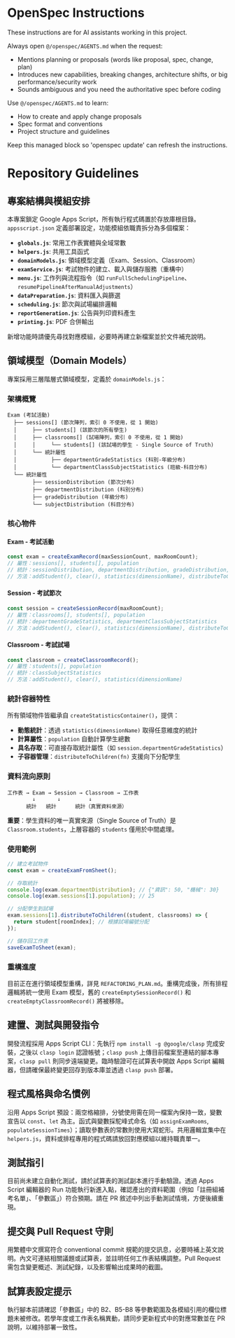 <!-- OPENSPEC:START -->
# OpenSpec Instructions

These instructions are for AI assistants working in this project.

Always open `@/openspec/AGENTS.md` when the request:
- Mentions planning or proposals (words like proposal, spec, change, plan)
- Introduces new capabilities, breaking changes, architecture shifts, or big performance/security work
- Sounds ambiguous and you need the authoritative spec before coding

Use `@/openspec/AGENTS.md` to learn:
- How to create and apply change proposals
- Spec format and conventions
- Project structure and guidelines

Keep this managed block so 'openspec update' can refresh the instructions.

<!-- OPENSPEC:END -->

# Repository Guidelines

## 專案結構與模組安排
本專案鎖定 Google Apps Script，所有執行程式碼置於存放庫根目錄。`appsscript.json` 定義部署設定，功能模組依職責拆分為多個檔案：

- **`globals.js`**: 常用工作表實體與全域常數
- **`helpers.js`**: 共用工具函式
- **`domainModels.js`**: 領域模型定義（Exam、Session、Classroom）
- **`examService.js`**: 考試物件的建立、載入與儲存服務（重構中）
- **`menu.js`**: 工作列與流程指令（如 `runFullSchedulingPipeline`、`resumePipelineAfterManualAdjustments`）
- **`dataPreparation.js`**: 資料匯入與篩選
- **`scheduling.js`**: 節次與試場編排邏輯
- **`reportGeneration.js`**: 公告與列印資料產生
- **`printing.js`**: PDF 合併輸出

新增功能時請優先尋找對應模組，必要時再建立新檔案並於文件補充說明。

## 領域模型（Domain Models）

專案採用三層階層式領域模型，定義於 `domainModels.js`：

### 架構概覽

```
Exam (考試活動)
  ├── sessions[] (節次陣列，索引 0 不使用，從 1 開始)
  │     ├── students[] (該節次的所有學生)
  │     ├── classrooms[] (試場陣列，索引 0 不使用，從 1 開始)
  │     │     └── students[] (該試場的學生 - Single Source of Truth)
  │     └── 統計屬性
  │           ├── departmentGradeStatistics (科別-年級分布)
  │           └── departmentClassSubjectStatistics (班級-科目分布)
  └── 統計屬性
        ├── sessionDistribution (節次分布)
        ├── departmentDistribution (科別分布)
        ├── gradeDistribution (年級分布)
        └── subjectDistribution (科目分布)
```

### 核心物件

#### **Exam** - 考試活動
```javascript
const exam = createExamRecord(maxSessionCount, maxRoomCount);
// 屬性：sessions[], students[], population
// 統計：sessionDistribution, departmentDistribution, gradeDistribution, subjectDistribution
// 方法：addStudent(), clear(), statistics(dimensionName), distributeToChildren()
```

#### **Session** - 考試節次
```javascript
const session = createSessionRecord(maxRoomCount);
// 屬性：classrooms[], students[], population
// 統計：departmentGradeStatistics, departmentClassSubjectStatistics
// 方法：addStudent(), clear(), statistics(dimensionName), distributeToChildren()
```

#### **Classroom** - 考試試場
```javascript
const classroom = createClassroomRecord();
// 屬性：students[], population
// 統計：classSubjectStatistics
// 方法：addStudent(), clear(), statistics(dimensionName)
```

### 統計容器特性

所有領域物件皆繼承自 `createStatisticsContainer()`，提供：

- **動態統計**：透過 `statistics(dimensionName)` 取得任意維度的統計
- **計算屬性**：`population` 自動計算學生總數
- **具名存取**：可直接存取統計屬性（如 `session.departmentGradeStatistics`）
- **子容器管理**：`distributeToChildren(fn)` 支援向下分配學生

### 資料流向原則

```
工作表 → Exam → Session → Classroom → 工作表
        ↓       ↓         ↓
      統計   統計      統計（真實資料來源）
```

**重要**：學生資料的唯一真實來源（Single Source of Truth）是 `Classroom.students`，上層容器的 `students` 僅用於中間處理。

### 使用範例

```javascript
// 建立考試物件
const exam = createExamFromSheet();

// 存取統計
console.log(exam.departmentDistribution); // {"資訊": 50, "機械": 30}
console.log(exam.sessions[1].population); // 25

// 分配學生到試場
exam.sessions[1].distributeToChildren((student, classrooms) => {
  return student[roomIndex]; // 根據試場編號分配
});

// 儲存回工作表
saveExamToSheet(exam);
```

### 重構進度

目前正在進行領域模型重構，詳見 `REFACTORING_PLAN.md`。重構完成後，所有排程邏輯將統一使用 Exam 模型，舊的 `createEmptySessionRecord()` 和 `createEmptyClassroomRecord()` 將被移除。

## 建置、測試與開發指令
開發流程採用 Apps Script CLI：先執行 `npm install -g @google/clasp` 完成安裝，之後以 `clasp login` 認證帳號；`clasp push` 上傳目前檔案至連結的腳本專案，`clasp pull` 則同步遠端變更。臨時驗證可在試算表中開啟 Apps Script 編輯器，但請確保最終變更回存到版本庫並透過 `clasp push` 部署。

## 程式風格與命名慣例
沿用 Apps Script 預設：兩空格縮排，分號使用需在同一檔案內保持一致，變數宣告以 `const`、`let` 為主。函式與變數採駝峰式命名（如 `assignExamRooms`, `populateSessionTimes`）；讀取參數表的常數則使用大寫蛇形。共用邏輯宜集中在 `helpers.js`，資料或排程專用的程式碼請放回對應模組以維持職責單一。

## 測試指引
目前尚未建立自動化測試，請於試算表的測試副本進行手動驗證。透過 Apps Script 編輯器的 Run 功能執行新進入點，確認產出的資料範圍（例如「註冊組補考名單」、「參數區」）符合預期。請在 PR 敘述中列出手動測試情境，方便後續重現。

## 提交與 Pull Request 守則
用繁體中文撰寫符合 conventional commit 規範的提交訊息，必要時補上英文說明。內文可連結相關議題或試算表，並註明任何工作表結構調整。Pull Request 需包含變更概述、測試紀錄，以及影響輸出成果時的截圖。

## 試算表設定提示
執行腳本前請確認「參數區」中的 B2、B5-B8 等參數範圍及各模組引用的欄位標題未被修改。若學年度或工作表名稱異動，請同步更新程式中的對應常數並在 PR 說明，以維持部署一致性。
